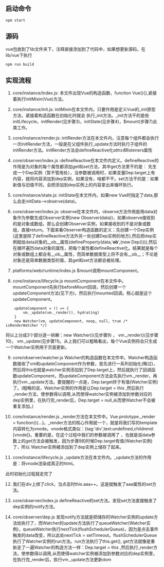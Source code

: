 ## 启动命令

    npm start

## 源码

vue包放到了lib文件夹下，注释直接添加到了代码中，如果想更新源码，在lib/vue下执行 

    npm run build

## 实现流程

1. core/instance/index.js: 本文件出现Vue的构造函数，function Vue(){},紧接着执行initMixin(Vue)方法。

2. core/instance/init.js: initMixin在本文件内，只要作用是定义Vue的_init原型方法，紧接着构造函数在初始化时就会
执行_init方法。_init方法干的是些initLifecycle，initRender(见步骤3)，initState(见步骤4)，$mount(步骤7)此类工作。

3. core/instance/render.js: initRender方法在本文件内，注意每个组件都会执行一次initRender方法，一般是在父组件执行_update方法时执行子组件的initRender方法。initRender方法会defineReactive化$attrs和$listeners属性

4. core/observer/index.js :defineReactive在本文件内定义。defineReactive的作用是为对象的每个属性都添加get和set方法，其中get方法里干的是： 先生成一个Dep实例（暂不管用处），当参数被调用时，如果变量Dep.target上有内容，就将内容添加到dep实例，如果没有，啥都不干。set方法干的是：如果新值与旧值不同，会把添加到dep实例上的内容拿出来循环执行。

5. core/instance/state.js: initState在本文件内，如果new Vue时指定了data,那么会走initData-->observe(data)。

6. core/observer/index.js: observe在本文件内，observe方法作用是用data对象作为参数生成Observer实例(new Observer(data))，如果observe接收到的是对象或数组，那么会创建Observer实例，如果接收到的不是对象或数组，直接return。下面来看Observer构造函数的定义：先创建一个Dep实例(这里是除了defineReactive方法外另一处创建Dep实例的地方),然后把dep实例赋给data对象的__ob__属性(defineProperty(data,'__ob__',(new Dep()))),然后在循环遍历data对象的属性，把每个属性都defineReactive化。结果就是每个对象或数组上都会有__ob__属性，而简单数据类型上将不会有__ob__；不论是对象还是简单数据类型的值，其get和set方法都会被处理。

7. platforms/web/runtime/index.js  $mount调用mountComponent。

8. core/instance/lifecycle.js mountComponent在本文件中。mountComponent先执行beforeMount回调，然后创建一个updateComponent方法(见下方)，然后执行mounted回调。核心就是这个updateComponent。

```
    updateComponent = () => {
        vm._update(vm._render(), hydrating)
    }
    new Watcher(vm, updateComponent, noop, null, true /* isRenderWatcher */)
```

将以上分成3个部分逐一拆解：new Watcher()(见步骤9) ， vm._render()(见步骤10)， vm._update(见步骤11)。从上我们可以粗略看出，每个Vue实例将会只生成一个Watcher实例用于页面更新。

9. core/observer/watcher.js Watcher的构造函数在本文件中。Watcher构造函数接收了vm和updateComponent作为参数，首先进行一系列初始化(略过)，然后将this也就是watcher实例添加到了Dep.target上，然后就执行了回调函数updateComponent，而updateComponent方法会先执行vm._render，再执行vm._update方法。要提醒的一点是，Dep.target终于有值(Watcher实例)了。(粗略的说，Watcher实例的作用是让Dep.target = this ,然后执行_render方法，使参数得以调用,从而使得watcher实例被添加到参数对应的dep实例里，在执行完_render后，Dep.target = null,从而使Watcher不会被重复添加。)

10. core/instance/render.js _render方法在本文件中。Vue.prototype._render = function(){...}。_render方法的核心作用就一个，就是将我们写的template内容转化为vnode。vnode格式类似：{tag:'div',text:undefined,childrend:[vnode]}。重要的是，在这个过程中我们的参数被调用了 ，也就是说data参数上的get方法会被触发，因为步骤9的时候Dep.target有值(Watcher实例)了，所以 Watcher实例被添加到了dep实例上储存了起来。

11. core/instance/lifecycle.js _update方法在本文件内。_update方法的作用是：将vnode渲染成真正的html。

此时初始化过程就走完了

12. 我们在div上绑了click，当点击时this.aaa++。这是就触发了aaa属性的set方法。

13. core/observer/index.js defineReactive的set方法。发现set方法直接触发了dep实例的notify方法。

14. core/observer/dep.js 发现notify方法就是把储存的Watcher实例的update方法给执行了，而Watcher的update方法执行了queueWatcher(Watcher实例)，queueWatcher执行nextTick(flushSchedulerQueue)，因为是点击事件触发的data改变，所以此处nextTick = setTimeout。flushSchedulerQueue执行了Watcher实例的run方法。run方法执行了this.get(),
get方法就像是重新走了一遍Watcher的构造方法一样：Dep.target = this ,然后执行_render方法，使参数得以调用,从而使得watcher实例被添加到参数对应的dep实例里，在执行完_render后，执行vm._update方法更新dom

